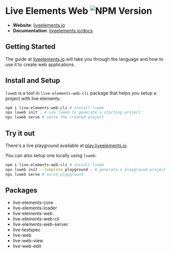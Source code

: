 # Live Elements Web  ![NPM Version](https://img.shields.io/npm/v/live-elements-web?color=%23624aa6) 

 * **Website**: [liveelements.io](https://liveelements.io)
 * **Documentation**: [liveelements.io/docs](https://liveelements.io/documentation)

## Getting Started

The guide at [liveelements.io](https://liveelements.io/documentation/quick-start-language) will take you through the 
language and how to use it to create web applications.

## Install and Setup

`lvweb` is a tool in `live-elements-web-cli` package that helps you setup a project with live elements:

```sh
npm i live-elements-web-cli # install lvweb
npx lvweb init . # use lvweb to generate a starting project
npx lvweb serve # serve the created project
```

## Try it out

There's a live playground available at [play.liveelements.io](https://play.liveelements.io).

You can also setup one locally using `lvweb`:

```sh
npm i live-elements-web-cli # install lvweb
npx lvweb init --template playground . # generate a playground project
npx lvweb serve # serve playground
```

## Packages

 * live-elements-core
 * live-elements-loader
 * live-elements-web
 * live-elements-web-cli
 * live-elements-web-server
 * live-testspec
 * live-web
 * live-web-view
 * live-web-edit
